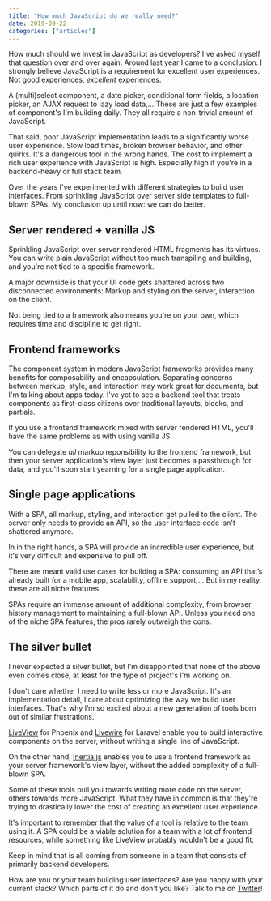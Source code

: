 ```yaml
---
title: "How much JavaScript do we really need?"
date: 2019-09-22
categories: ["articles"]
---
```


How much should we invest in JavaScript as developers? I've asked myself that question over and over again. Around last year I came to a conclusion: I strongly believe JavaScript is a requirement for excellent user experiences. Not good experiences, _excellent_ experiences.

<!--more-->

A (multi)select component, a date picker, conditional form fields, a location picker, an AJAX request to lazy load data,… These are just a few examples of component's I'm building daily. They all require a non-trivial amount of JavaScript.

That said, poor JavaScript implementation leads to a significantly worse user experience. Slow load times, broken browser behavior, and other quirks. It's a dangerous tool in the wrong hands. The cost to implement a rich user experience with JavaScript is high. Especially high if you're in a backend-heavy or full stack team.

Over the years I've experimented with different strategies to build user interfaces. From sprinkling JavaScript over server side templates to full-blown SPAs. My conclusion up until now: we can do better.

## Server rendered + vanilla JS

Sprinkling JavaScript over server rendered HTML fragments has its virtues. You can write plain JavaScript without too much transpiling and building, and you're not tied to a specific framework.

A major downside is that your UI code gets shattered across two disconnected environments: Markup and styling on the server, interaction on the client.

Not being tied to a framework also means you're on your own, which requires time and discipline to get right.

## Frontend frameworks

The component system in modern JavaScript frameworks provides many benefits for composability and encapsulation. Separating concerns between markup, style, and interaction may work great for documents, but I'm talking about apps today. I've yet to see a backend tool that treats components as first-class citizens over traditional layouts, blocks, and partials.

If you use a frontend framework mixed with server rendered HTML, you'll have the same problems as with using vanilla JS.

You can delegate _all_ markup reponsibility to the frontend framework, but then your server application's view layer just becomes a passthrough for data, and you'll soon start yearning for a single page application.

## Single page applications

With a SPA, all markup, styling, and interaction get pulled to the client. The server only needs to provide an API, so the user interface code isn't shattered anymore.

In in the right hands, a SPA will provide an incredible user experience, but it's very difficult and expensive to pull off.

There are meant valid use cases for building a SPA: consuming an API that’s already built for a mobile app, scalability, offline support,… But in my reality, these are all niche features.

SPAs require an immense amount of additional complexity, from browser history management to maintaining a full-blown API. Unless you need one of the niche SPA features, the pros rarely outweigh the cons.

## The silver bullet

I never expected a silver bullet, but I'm disappointed that none of the above even comes close, at least for the type of project's I'm working on.

I don't care whether I need to write less or more JavaScript. It's an implementation detail, I care about optimizing the way we build user interfaces. That's why I’m so excited about a new generation of tools born out of similar frustrations.

[LiveView](https://github.com/phoenixframework/phoenix_live_view) for Phoenix and [Livewire](https://laravel-livewire.com) for Laravel enable you to build interactive components on the server, without writing a single line of JavaScript.

On the other hand, [Inertia.js](https://inertiajs.com) enables you to use a frontend framework as your server framework's view layer, without the added complexity of a full-blown SPA.

Some of these tools pull you towards writing more code on the server, others towards more JavaScript. What they have in common is that they're trying to drastically lower the cost of creating an excellent user experience.

It's important to remember that the value of a tool is relative to the team using it. A SPA could be a viable solution for a team with a lot of frontend resources, while something like LiveView probably wouldn't be a good fit.

Keep in mind that is all coming from someone in a team that consists of primarily backend developers.

How are you or your team building user interfaces? Are you happy with your current stack? Which parts of it do and don't you like? Talk to me on [Twitter](https://twitter.com/sebdedeyne/status/1176038615937404928)!
